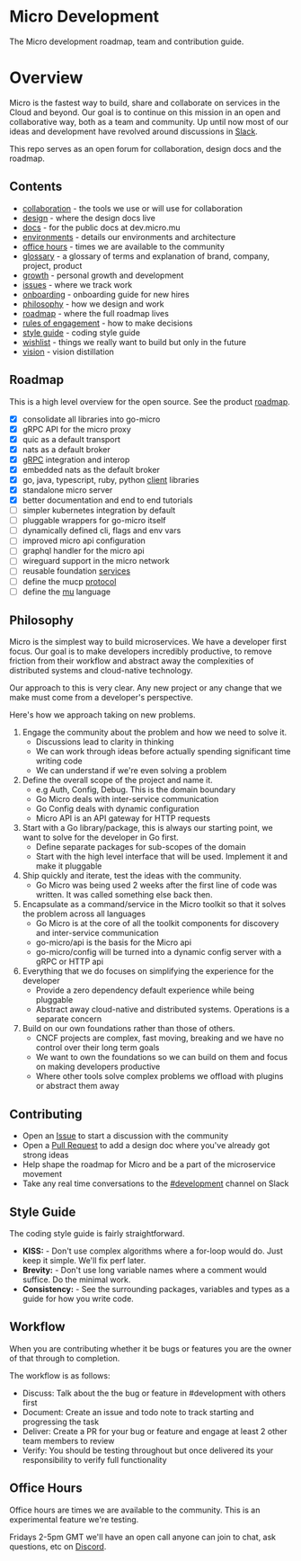 # Micro Development

The Micro development roadmap, team and contribution guide.

# Overview 

Micro is the fastest way to build, share and collaborate on services in the Cloud and beyond. Our goal is to continue on this mission in an open and collaborative way, both as a team and community. Up until now most of our ideas and development have revolved around discussions in [Slack](https://slack.micro.mu).

This repo serves as an open forum for collaboration, design docs and the roadmap.

## Contents

- [collaboration](collaboration.md) - the tools we use or will use for collaboration
- [design](design) - where the design docs live
- [docs](docs) - for the public docs at dev.micro.mu
- [environments](environments.md) - details our environments and architecture
- [office hours](#office-hours) - times we are available to the community
- [glossary](glossary.md) - a glossary of terms and explanation of brand, company, project, product
- [growth](growth.md) - personal growth and development
- [issues](https://github.com/micro/development/issues) - where we track work
- [onboarding](onboarding.md) - onboarding guide for new hires
- [philosophy](#philosophy) - how we design and work
- [roadmap](roadmap) - where the full roadmap lives
- [rules of engagement](rules-of-engagement.md) - how to make decisions
- [style guide](#style-guide) - coding style guide
- [wishlist](wishlist.md) - things we really want to build but only in the future
- [vision](vision.md) - vision distillation

## Roadmap

This is a high level overview for the open source. See the product [roadmap](roadmap).

- [X] consolidate all libraries into go-micro
- [X] gRPC API for the micro proxy
- [X] quic as a default transport
- [X] nats as a default broker
- [x] [gRPC](design/framework/grpc.md) integration and interop
- [x] embedded nats as the default broker
- [x] go, java, typescript, ruby, python [client](design/clients.md) libraries
- [x] standalone micro server
- [x] better documentation and end to end tutorials
- [ ] simpler kubernetes integration by default
- [ ] pluggable wrappers for go-micro itself
- [ ] dynamically defined cli, flags and env vars
- [ ] improved micro api configuration 
- [ ] graphql handler for the micro api
- [ ] wireguard support in the micro network
- [ ] reusable foundation [services](roadmap/services.md) 
- [ ] define the mucp [protocol](design/ideas/protocol.md)
- [ ] define the [mu](design/ideas/language.md) language

## Philosophy

Micro is the simplest way to build microservices. We have a developer first focus. Our goal is to make developers incredibly productive, 
to remove friction from their workflow and abstract away the complexities of distributed systems and cloud-native technology. 

Our approach to this is very clear. Any new project or any change that we make must come from a developer's perspective. 

Here's how we approach taking on new problems.

1. Engage the community about the problem and how we need to solve it.
	- Discussions lead to clarity in thinking
	- We can work through ideas before actually spending significant time writing code
	- We can understand if we're even solving a problem
1. Define the overall scope of the project and name it.
	-  e.g Auth, Config, Debug. This is the domain boundary
	- Go Micro deals with inter-service communication
	- Go Config deals with dynamic configuration
	- Micro API is an API gateway for HTTP requests
2. Start with a Go library/package, this is always our starting point, we want to solve for the developer in Go first. 
	- Define separate packages for sub-scopes of the domain
	- Start with the high level interface that will be used. Implement it and make it pluggable
3. Ship quickly and iterate, test the ideas with the community.
	- Go Micro was being used 2 weeks after the first line of code was written. It was called something else back then.
4. Encapsulate as a command/service in the Micro toolkit so that it solves the problem across all languages
	- Go Micro is at the core of all the toolkit components for discovery and inter-service communication
	- go-micro/api is the basis for the Micro api
	- go-micro/config will be turned into a dynamic config server with a gRPC or HTTP api
5. Everything that we do focuses on simplifying the experience for the developer
	- Provide a zero dependency default experience while being pluggable
	- Abstract away cloud-native and distributed systems. Operations is a separate concern
6. Build on our own foundations rather than those of others.
	- CNCF projects are complex, fast moving, breaking and we have no control over their long term goals
	- We want to own the foundations so we can build on them and focus on making developers productive
	- Where other tools solve complex problems we offload with plugins or abstract them away

## Contributing

- Open an [Issue](https://github.com/micro/development/issues) to start a discussion with the community
- Open a [Pull Request](https://github.com/micro/development/pulls) to add a design doc where you've already got strong ideas
- Help shape the roadmap for Micro and be a part of the microservice movement
- Take any real time conversations to the [#development](https://micro-services.slack.com/messages/CJ544CH8W/) channel on Slack

## Style Guide

The coding style guide is fairly straightforward.

- **KISS:** - Don't use complex algorithms where a for-loop would do. Just keep it simple. We'll fix perf later. 
- **Brevity:** - Don't use long variable names where a comment would suffice. Do the minimal work.
- **Consistency:** - See the surrounding packages, variables and types as a guide for how you write code.

## Workflow

When you are contributing whether it be bugs or features you are the owner of that through to completion.

The workflow is as follows:

- Discuss: Talk about the the bug or feature in #development with others first
- Document: Create an issue and todo note to track starting and progressing the task
- Deliver: Create a PR for your bug or feature and engage at least 2 other team members to review
- Verify: You should be testing throughout but once delivered its your responsibility to verify full functionality

## Office Hours

Office hours are times we are available to the community. This is an experimental feature we're testing. 

Fridays 2-5pm GMT we'll have an open call anyone can join to chat, ask questions, etc on [Discord](https://discord.gg/hbmJEct).
